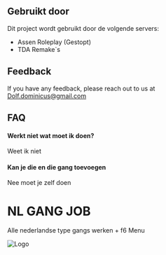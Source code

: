 
## Gebruikt door

Dit project wordt gebruikt door de volgende servers:

- Assen Roleplay (Gestopt)
- TDA Remake`s

 
## Feedback

If you have any feedback, please reach out to us at Dolf.dominicus@gmail.com


## FAQ

#### Werkt niet wat moet ik doen?
Weet ik niet


#### Kan je die en die gang toevoegen

Nee moet je zelf doen


# NL  GANG JOB

Alle nederlandse type gangs werken + f6 Menu




![Logo](https://i.imgur.com/Cp2mw12.jpg)


